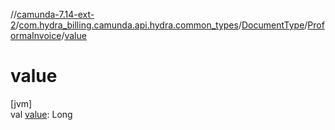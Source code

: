 //[camunda-7.14-ext-2](../../../../index.md)/[com.hydra_billing.camunda.api.hydra.common_types](../../index.md)/[DocumentType](../index.md)/[ProformaInvoice](index.md)/[value](value.md)

# value

[jvm]\
val [value](value.md): Long
